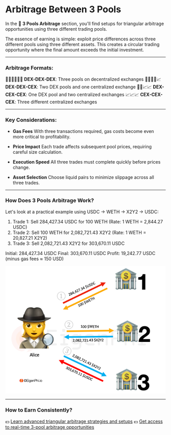 # Arbitrage Between 3 Pools

In the 🔄 **3 Pools Arbitrage** section, you'll find setups for triangular arbitrage opportunities using three different trading pools.

The essence of earning is simple: exploit price differences across three different pools using three different assets. This creates a circular trading opportunity where the final amount exceeds the initial investment.

---

### **Arbitrage Formats**:
🏊‍♂️🏊‍♂️🏊‍♂️ **DEX-DEX-DEX**: Three pools on decentralized exchanges
🏊‍♂️🏊‍♂️📈 **DEX-DEX-CEX**: Two DEX pools and one centralized exchange
🏊‍♂️📈📈 **DEX-CEX-CEX**: One DEX pool and two centralized exchanges
📈📈📈 **CEX-CEX-CEX**: Three different centralized exchanges

---

### **Key Considerations**:

- **Gas Fees**
  With three transactions required, gas costs become even more critical to profitability.

- **Price Impact**
  Each trade affects subsequent pool prices, requiring careful size calculation.

- **Execution Speed**
  All three trades must complete quickly before prices change.

- **Asset Selection**
  Choose liquid pairs to minimize slippage across all three trades.

---

### **How Does 3 Pools Arbitrage Work?**

Let's look at a practical example using USDC → WETH → X2Y2 → USDC:

1. Trade 1: Sell 284,427.34 USDC for 100 WETH (Rate: 1 WETH = 2,844.27 USDC)
2. Trade 2: Sell 100 WETH for 2,082,721.43 X2Y2 (Rate: 1 WETH = 20,827.21 X2Y2)
3. Trade 3: Sell 2,082,721.43 X2Y2 for 303,670.11 USDC

Initial: 284,427.34 USDC
Final: 303,670.11 USDC
Profit: 19,242.77 USDC (minus gas fees ≈ 150 USD)

![alt text](./img/image.png)

---

### **How to Earn Consistently?**
💵 [Learn advanced triangular arbitrage strategies and setups](https://t.me/send?start=SBPVQk0nep5lgxZDIy)
💵 [Get access to real-time 3-pool arbitrage opportunities](https://t.me/send?start=SBPVQk0nep5lgxZDIy)
